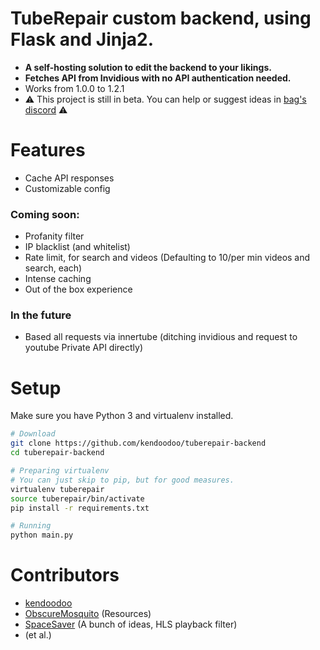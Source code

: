 # TubeRepair custom backend, using Flask and Jinja2.
- __A self-hosting solution to edit the backend to your likings.__
- __Fetches API from Invidious with no API authentication needed.__
- Works from 1.0.0 to 1.2.1
- ⚠️ This project is still in beta. You can help or suggest ideas in [bag's discord](https://discord.bag-xml.com) ⚠️

# Features
- Cache API responses
- Customizable config

### Coming soon:
- Profanity filter
- IP blacklist (and whitelist)
- Rate limit, for search and videos (Defaulting to 10/per min videos and search, each)
- Intense caching
- Out of the box experience

### In the future
- Based all requests via innertube (ditching invidious and request to youtube Private API directly)

# Setup
Make sure you have Python 3 and virtualenv installed.
```bash
# Download
git clone https://github.com/kendoodoo/tuberepair-backend
cd tuberepair-backend

# Preparing virtualenv
# You can just skip to pip, but for good measures.
virtualenv tuberepair
source tuberepair/bin/activate
pip install -r requirements.txt

# Running
python main.py
```

# Contributors

- [kendoodoo](https://github.com/kendoodoo)
- [ObscureMosquito](https://github.com/ObscureMosquito) (Resources)
- [SpaceSaver](https://github.com/SpaceSaver) (A bunch of ideas, HLS playback filter)
- (et al.)
